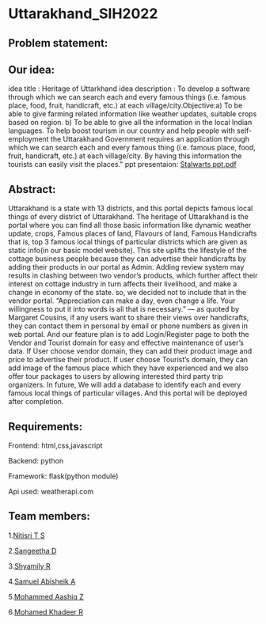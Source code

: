 # Uttarakhand_SIH2022

## Problem statement:


## Our idea:
idea title :    Heritage of Uttarkhand
idea description :    To develop a software through which we can search each and every famous things
(i.e. famous place, food, fruit, handicraft, etc.) at each village/city.Objective:a) 
To be able to give farming related information like weather updates, suitable crops based on region.
 b) To be able to give all the information in the local Indian languages.
To help boost tourism in our country and help people with self-employment the Uttarakhand Government
 requires an application through which we can search each and every famous thing
(i.e. famous place, food, fruit, handicraft, etc.) at each village/city.
 By having this information the tourists can easily visit the places."
 ppt presentaion:
[Stalwarts ppt.pdf](https://github.com/sangeethadhanasekar/uttarakhand_SIH2022/files/8245733/Stalwarts.1.pdf)


## Abstract:
Uttarakhand is a state with 13 districts, and this portal depicts famous local things of every district of Uttarakhand. The heritage of Uttarakhand is the portal where you can find all those basic information like dynamic weather update, crops, Famous places of land, Flavours of land, Famous Handicrafts that is, top 3 famous local things of particular districts which are given as static info(in our basic model website). This site uplifts the lifestyle of the cottage business people because they can advertise their handicrafts by adding their products in our portal as Admin. Adding review system may results in clashing between two  vendor’s products, which further affect their interest on cottage industry in turn affects their livelihood, and make a change in economy of the state. so, we decided not to include that in the vendor portal. “Appreciation can make a day, even change a life. Your willingness to put it into words is all that is necessary.” — as quoted by Margaret Cousins, if any users want to share their views over handicrafts, they can contact them in personal by email or phone numbers as given in web portal. And our feature plan is to add Login/Register page to both the Vendor and Tourist domain for easy and effective maintenance of user’s data. If User choose vendor domain, they can add their product image and price to advertise their product. If user choose Tourist’s domain, they can add image of the famous place which they have experienced and we also offer tour packages to users by allowing interested third party trip organizers. In future, We will add a database to identify each and every famous local things of particular villages. And this portal will be deployed after completion.

## Requirements:
Frontend: html,css,javascript

Backend: python

Framework: flask(python module)

Api used: weatherapi.com


## Team members:
1.[Nitisri T S]()

2.[Sangeetha D](https://github.com/sangeethadhanasekar)

3.[Shyamily R](https://github.com/shyamily240702)

4.[Samuel Abisheik A]()

5.[Mohammed Aashiq Z](https://github.com/MohammedAashiq-Z)

6.[Mohamed Khadeer R]()



